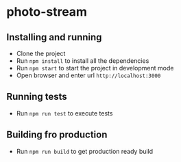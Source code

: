 # photo-stream

## Installing and running

* Clone the project
* Run `npm install` to install all the dependencies
* Run `npm start` to start the project in development mode
* Open browser and enter url `http://localhost:3000`

## Running tests

* Run `npm run test` to execute tests

## Building fro production

* Run `npm run build` to get production ready build
